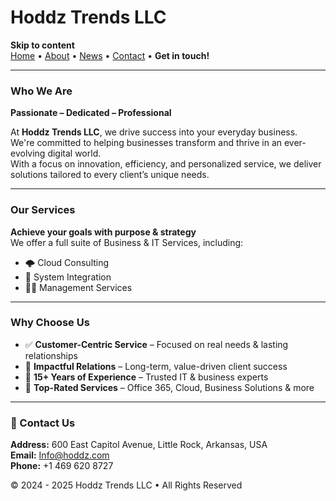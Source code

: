 # Hoddz Trends LLC

**Skip to content**  
[Home](#) • [About](#) • [News](#) • [Contact](#) • **Get in touch!**

---

### Who We Are  
**Passionate – Dedicated – Professional**

At **Hoddz Trends LLC**, we drive success into your everyday business.  
We're committed to helping businesses transform and thrive in an ever-evolving digital world.  
With a focus on innovation, efficiency, and personalized service, we deliver solutions tailored to every client’s unique needs.

---

### Our Services

**Achieve your goals with purpose & strategy**  
We offer a full suite of Business & IT Services, including:

- 🌩️ Cloud Consulting  
- 🔧 System Integration  
- 🧑‍💼 Management Services

---

### Why Choose Us

- ✅ **Customer-Centric Service** – Focused on real needs & lasting relationships  
- 🤝 **Impactful Relations** – Long-term, value-driven client success  
- 🧠 **15+ Years of Experience** – Trusted IT & business experts  
- 🌟 **Top-Rated Services** – Office 365, Cloud, Business Solutions & more

---

### 📍 Contact Us

**Address:** 600 East Capitol Avenue, Little Rock, Arkansas, USA  
**Email:** [Info@hoddz.com](mailto:Info@hoddz.com)  
**Phone:** +1 469 620 8727  

© 2024 - 2025 Hoddz Trends LLC • All Rights Reserved
